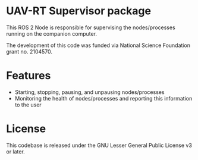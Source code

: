 # UAV-RT Supervisor package

This ROS 2 Node is responsible for supervising the nodes/processes running on the companion computer. 

The development of this code was funded via National Science Foundation grant no. 2104570.

# Features

- Starting, stopping, pausing, and unpausing nodes/processes
- Monitoring the health of nodes/processes and reporting this information to the user

# License

This codebase is released under the GNU Lesser General Public License v3 or later.
